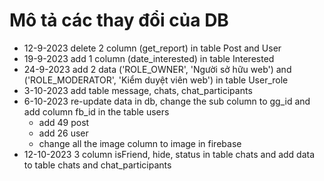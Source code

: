 # Mô tả các thay đổi của DB
  * 12-9-2023 delete 2 column (get_report) in table Post and User
  * 19-9-2023 add 1 column (date_interested) in table Interested
  * 24-9-2023 add 2 data ('ROLE_OWNER', 'Người sở hữu web') and ('ROLE_MODERATOR', 'Kiểm duyệt viên web') in table User_role
  * 3-10-2023 add table message, chats, chat_participants
  * 6-10-2023 re-update data in db, change the sub column to gg_id and add column fb_id in the table users
      - add 49 post
      - add 26 user
      - change all the image column to image in firebase
  * 12-10-2023 3 column isFriend, hide, status in table chats and add data to table chats and chat_participants

